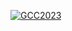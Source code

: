 <!-- ---
title: Announcements
--- -->

<div class="row">
  <div class="col-1"></div>
  <div class="col-10">

[![GCC2023](/images/events/gcc2023/gcc-start.png)](/events/gcc2023/)

  </div>
  <div class="col-1"></div>
</div>
